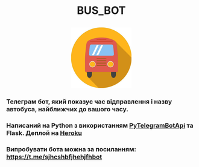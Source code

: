 
# <p align="center">BUS_BOT
<p align="center">
   <img src="https://github.com/senabo/bus_bot/raw/debug/bus_pic.png" alt="bus"/>
</p>


### Телеграм бот, який показує час відправлення і назву автобуса, найближчих до вашого часу.

### Написаний на Python з використанням [PyTelegramBotApi](https://github.com/eternnoir/pyTelegramBotAPI) та Flask. Деплой на [Heroku]((https://www.heroku.com/))


### Випробувати бота можна за посиланням: https://t.me/sjhcshbfjhehjfhbot